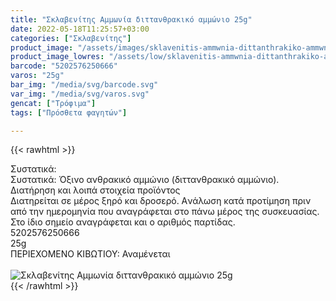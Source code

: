 ```yaml
---
title: "Σκλαβενίτης Αμμωνία διττανθρακικό αμμώνιο 25g"
date: 2022-05-18T11:25:57+03:00
categories: ["Σκλαβενίτης"]
product_image: "/assets/images/sklavenitis-ammwnia-dittanthrakiko-ammwnio-25g.jpg"
product_image_lowres: "/assets/low/sklavenitis-ammwnia-dittanthrakiko-ammwnio-25g.jpg"
barcode: "5202576250666"
varos: "25g"
bar_img: "/media/svg/barcode.svg"
var_img: "/media/svg/varos.svg"
gencat: ["Τρόφιμα"]
tags: ["Πρόσθετα φαγητών"]

---
```

{{< rawhtml >}}

<div class="sload446"><div class="product"><div id="sistatika">Συστατικά:</div><div class="alltext">Συστατικά: Όξινο ανθρακικό αμμώνιο (διττανθρακικό αμμώνιο).</div><div id="loipa">Διατήρηση και λοιπά στοιχεία προϊόντος</div><div class="alltext">Διατηρείται σε μέρος ξηρό και δροσερό. Aνάλωση κατά προτίμηση πριν από την ημερομηνία που αναγράφεται στο πάνω μέρος της συσκευασίας. Στο ίδιο σημείο αναγράφεται και ο αριθμός παρτίδας.</div><div id="barcode"><div id="barimage1"></div><span id="bartext">5202576250666</span></div><div id="varos"><div id="varosimage1"></div><span id="varostext">25g</span></div><div id="kivotio">ΠΕΡΙΕΧΟΜΕΝΟ ΚΙΒΩΤΙΟΥ: Αναμένεται</div><br><div class="pimg"><img alt="Σκλαβενίτης Αμμωνία διττανθρακικό αμμώνιο 25g" title="Σκλαβενίτης Αμμωνία διττανθρακικό αμμώνιο 25g" src="/assets/images/sklavenitis-ammwnia-dittanthrakiko-ammwnio-25g.jpg"></div></div></div>
{{< /rawhtml >}}


